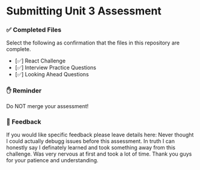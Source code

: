 # Submitting Unit 3 Assessment

### ✅ Completed Files

Select the following as confirmation that the files in this repository are complete.

- [✅] React Challenge
- [✅] Interview Practice Questions
- [✅] Looking Ahead Questions

### ✋ Reminder

Do NOT merge your assessment!

### 📝 Feedback

If you would like specific feedback please leave details here:
Never thought I could actually debugg issues before this assessment. In truth I can honestly say I definately learned and took something away from this challenge. Was very nervous at first and took a lot of time. Thank you guys for your patience and understanding.